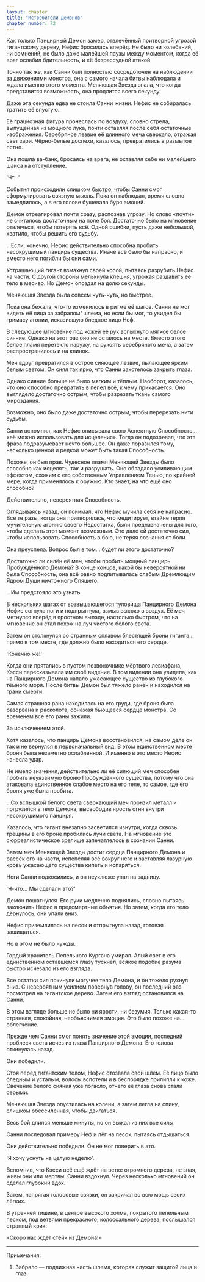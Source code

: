 ```yaml
---
layout: chapter
title: "Истребители Демонов"
chapter_number: 72
---
```


Как только Панцирный Демон замер, отвлечённый притворной угрозой гигантскому дереву, Нефис бросилась вперёд. Не было ни колебаний, ни сомнений, не было даже малейшей паузы между моментом, когда её враг ослабил бдительность, и её безрассудной атакой.

Точно так же, как Санни был полностью сосредоточен на наблюдении за движениями монстра, она с самого начала битвы наблюдала и ждала именно этого момента. Меняющая Звезда знала, что когда представится возможность, она продлится всего секунду.

Даже эта секунда едва не стоила Санни жизни. Нефис не собиралась тратить её впустую.

Её грациозная фигура пронеслась по воздуху, словно стрела, выпущенная из мощного лука, почти оставляя после себя остаточные изображения. Серебряное лезвие её длинного меча сверкало, отражая свет зари. Чёрно-белые доспехи, казалось, превратились в размытое пятно.

Она пошла ва-банк, бросаясь на врага, не оставляя себе ни малейшего шанса на отступление.

'Чт...'

События происходили слишком быстро, чтобы Санни смог сформулировать связную мысль. Пока он наблюдал, время словно замедлилось, а в его голове бушевала буря эмоций.

Демон отреагировал почти сразу, распознав угрозу. Но слово «почти» не считалось достаточным на поле боя. Достаточно было на мгновение отвлечься, чтобы потерять всё. Одной ошибки, пусть даже небольшой, хватило, чтобы решить его судьбу.

...Если, конечно, Нефис действительно способна пробить несокрушимый панцирь существа. Иначе всё было бы напрасно, и вместо него погибли бы они сами.

Устрашающий гигант взмахнул своей косой, пытаясь разрубить Нефис на части. С другой стороны мелькнула клешня, угрожая раздавить её тело в месиво. Но Демон опоздал на долю секунды.

Меняющая Звезда была совсем чуть-чуть, но быстрее.

Пока она бежала, что-то изменилось в ритме её шагов. Санни не мог видеть её лица за забралом¹ шлема, но если бы мог, то увидел бы гримасу агонии, исказившую бледное лицо Неф.

В следующее мгновение под кожей её рук вспыхнуло мягкое белое сияние. Однако на этот раз оно не осталось на месте. Вместо этого белое пламя перетекло наружу, на рукоять серебряного меча, а затем распространилось и на клинок.

Меч вдруг превратился в острое сияющее лезвие, пылающее ярким белым светом. Он сиял так ярко, что Санни захотелось закрыть глаза.

Однако сияние больше не было мягким и тёплым. Наоборот, казалось, что оно способно превратить в пепел всё, к чему прикасается. Оно выглядело достаточно острым, чтобы разрезать ткань самого мироздания.

Возможно, оно было даже достаточно острым, чтобы перерезать нити судьбы.

Санни вспомнил, как Нефис описывала свою Аспектную Способность... «её можно использовать для исцеления». Тогда он подозревал, что эта фраза подразумевает нечто большее. Он даже поразился тому, насколько ценной и редкой может быть такая Способность.

Похоже, он был прав. Чудесное пламя Меняющей Звезды было способно как исцелять, так и разрушать. Оно обладало усиливающим эффектом, схожим с его собственным Управлением Тенью, по крайней мере, когда применялось к оружию. Кто знает, на что ещё оно способно?

Действительно, невероятная Способность.

Оглядываясь назад, он понимал, что Нефис мучила себя не напрасно. Все те разы, когда она притворялась, что медитирует, втайне терпя мучительную агонию своего Недостатка, были предназначены для того, чтобы сделать этот момент возможным. Это дало ей достаточно сил, чтобы использовать Способность в бою, не теряя сознания от боли.

Она преуспела. Вопрос был в том... будет ли этого достаточно?

Достаточно ли силён её меч, чтобы пробить мощный панцирь Пробуждённого Демона? В конце концов, какой бы невероятной ни была Способность, она всё равно подпитывалась слабым Дремлющим Ядром Души ничтожного Спящего.

...Им предстояло это узнать.

В нескольких шагах от возвышающегося туловища Панцирного Демона Нефис согнула ноги и подпрыгнула, взмыв высоко в воздух. Её меч метнулся вперёд в яростном выпаде, настолько быстром, что на мгновение он стал похож на луч чистого белого света.

Затем он столкнулся со странным сплавом блестящей брони гиганта... прямо в том месте, где должно было находиться его сердце.

'Конечно же!'

Когда они прятались в пустом позвоночнике мёртвого левиафана, Кэсси пересказывала им своё видение. В том видении она увидела, как на Панцирного Демона напало ужасающее существо из глубокого тёмного моря. После битвы Демон был тяжело ранен и находился на грани смерти.

Самая страшная рана находилась на его груди, где броня была разорвана и расколота, обнажая бьющееся сердце монстра. Со временем все его раны зажили.

За исключением этой.

Хотя казалось, что панцирь Демона восстановился, на самом деле он так и не вернулся в первоначальный вид. В этом единственном месте броня была незаметно ослабленной. И именно в это место Нефис нанесла удар.

Не имело значения, действительно ли её сияющий меч способен пробить неуязвимую броню Пробуждённого существа, потому что она атаковала единственное слабое место на его теле, то самое, где его броня уже была пробита.

...Со вспышкой белого света сверкающий меч пронзил металл и погрузился в тело Демона, высвободив ярость огня внутри несокрушимого панциря.

Казалось, что гигант внезапно засветился изнутри, когда сквозь трещины в его броне пробились лучи света. На мгновение это сюрреалистическое зрелище запечатлелось в сознании Санни.

Затем меч Меняющей Звезды достиг сердца Панцирного Демона и рассёк его на части, испепеляя всё вокруг него и заставляя лазурную кровь ужасающего существа кипеть и испаряться.

Ноги Санни подкосились, и он неуклюже упал на задницу.

'Ч-что... Мы сделали это?'

Демон пошатнулся. Его руки медленно поднялись, словно пытаясь заключить Нефис в предсмертные объятия. Но затем, когда его тело дёрнулось, они упали вниз.

Нефис приземлилась на песок и отпрыгнула назад, готовая защищаться.

Но в этом не было нужды.

Гордый хранитель Пепельного Кургана умирал. Алый свет в его единственном оставшемся глазу тускнел, всякое подобие разума быстро исчезало из его взгляда.

Все остатки сил покинули могучее тело Демона, и он тяжело рухнул вниз. С невероятным усилием повернув голову, он последний раз посмотрел на гигантское дерево. Затем его взгляд остановился на Санни.

В этом взгляде больше не было ни ярости, ни безумия. Только какая-то странная, спокойная, необъяснимая эмоция. Это было похоже на... облегчение.

Прежде чем Санни смог понять значение этой эмоции, последний проблеск света исчез из глаза Панцирного Демона. Его голова откинулась назад.

Они победили.

Стоя перед гигантским телом, Нефис отозвала свой шлем. Её лицо было бледным и усталым, волосы вспотели и в беспорядке прилипли к коже. Свечение белого сияния уже погасло, отчего её глаза снова стали серыми.

Меняющая Звезда опустилась на колени, а затем легла на спину, слишком обессиленная, чтобы двигаться.

Весь бой длился меньше минуты, но он выжал из них все силы.

Санни последовал примеру Неф и лёг на песок, пытаясь отдышаться.

Они действительно победили. Он не мог поверить в это.

'Я хочу уснуть на целую неделю'.

Вспомнив, что Кэсси всё ещё ждёт на ветке огромного дерева, не зная, живы они или мертвы, Санни вздохнул. Через несколько мгновений он сделал глубокий вдох.

Затем, напрягая голосовые связки, он закричал во всю мощь своих лёгких.

В утренней тишине, в центре высокого холма, покрытого пепельным песком, под ветвями прекрасного, колоссального дерева, послышался странный крик:

«Скоро нас ждёт стейк из Демона!»

***

Примечания:

1. Забра́ло — подвижная часть шлема, которая служит защитой лица и глаз.